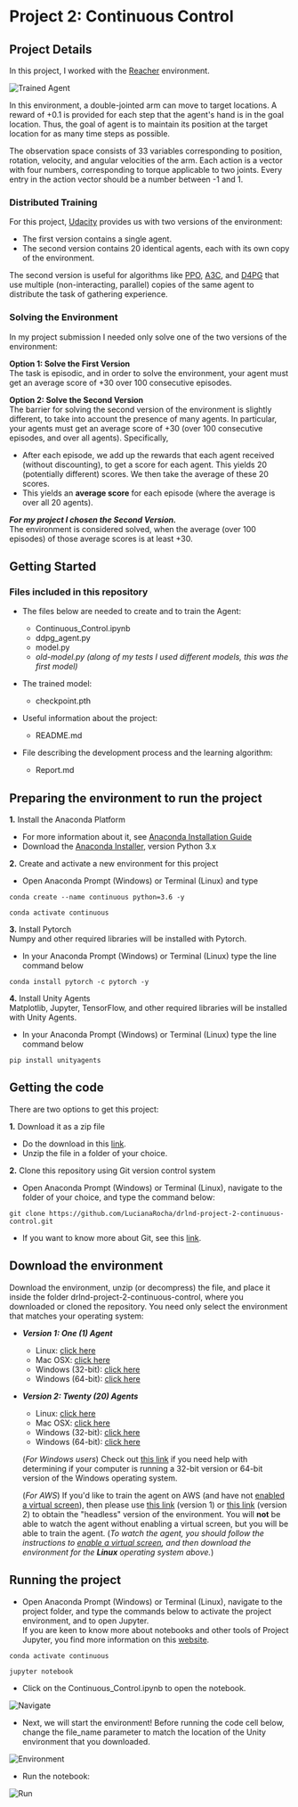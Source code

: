 [//]: # (Image References)

[image1]: https://user-images.githubusercontent.com/10624937/43851024-320ba930-9aff-11e8-8493-ee547c6af349.gif "Trained Agent"
[image2]: https://user-images.githubusercontent.com/10624937/43851646-d899bf20-9b00-11e8-858c-29b5c2c94ccc.png "Crawler"
[image3]: ./images/Navigate.png "Navigate"
[image4]: ./images/Environment.png "Environment"
[image5]: ./images/Run.png "Run"


# Project 2: Continuous Control

## Project Details

In this project, I worked with the [Reacher](https://github.com/Unity-Technologies/ml-agents/blob/master/docs/Learning-Environment-Examples.md#reacher) environment.

![Trained Agent][image1]

In this environment, a double-jointed arm can move to target locations. A reward of +0.1 is provided for each step that the agent's hand is in the goal location. Thus, the goal of agent is to maintain its position at the target location for as many time steps as possible.

The observation space consists of 33 variables corresponding to position, rotation, velocity, and angular velocities of the arm. Each action is a vector with four numbers, corresponding to torque applicable to two joints. Every entry in the action vector should be a number between -1 and 1.

### Distributed Training

For this project, [Udacity](https://www.udacity.com/) provides us with two versions of the environment:
  
- The first version contains a single agent.  
- The second version contains 20 identical agents, each with its own copy of the environment.  

The second version is useful for algorithms like [PPO](https://arxiv.org/pdf/1707.06347.pdf), [A3C](https://arxiv.org/pdf/1602.01783.pdf), and [D4PG](https://openreview.net/pdf?id=SyZipzbCb) that use multiple (non-interacting, parallel) copies of the same agent to distribute the task of gathering experience.  

### Solving the Environment  
In my project submission I needed only solve one of the two versions of the environment:

**Option 1: Solve the First Version**  
The task is episodic, and in order to solve the environment,  your agent must get an average score of +30 over 100 consecutive episodes.

**Option 2: Solve the Second Version**  
The barrier for solving the second version of the environment is slightly different, to take into account the presence of many agents.  In particular, your agents must get an average score of +30 (over 100 consecutive episodes, and over all agents).  Specifically,  

- After each episode, we add up the rewards that each agent received (without discounting), to get a score for each agent.  This yields 20 (potentially different) scores.  We then take the average of these 20 scores.  
- This yields an **average score** for each episode (where the average is over all 20 agents).

**_For my project I chosen the Second Version._**   
The environment is considered solved, when the average (over 100 episodes) of those average scores is at least +30. 

## Getting Started

### Files included in this repository  

- The files below are needed to create and to train the Agent:
    - Continuous_Control.ipynb  
    - ddpg_agent.py  
    - model.py 
    - _old-model.py (along of my tests I used different models, this was the first model)_

- The trained model:
    - checkpoint.pth

- Useful information about the project:
    - README.md

- File describing the development process and the learning algorithm:
    - Report.md  

## Preparing the environment to run the project  

**1.** Install the Anaconda Platform

- For more information about it, see [Anaconda Installation Guide](https://docs.anaconda.com/anaconda/install/)
- Download the [Anaconda Installer](https://www.anaconda.com/distribution/), version Python 3.x

**2.** Create and activate a new environment for this project

- Open Anaconda Prompt (Windows) or Terminal (Linux) and type

```
conda create --name continuous python=3.6 -y
```  

```
conda activate continuous
```

**3.** Install Pytorch  
Numpy and other required libraries will be installed with Pytorch.

 - In your Anaconda Prompt (Windows) or Terminal (Linux) type the line command below

```
conda install pytorch -c pytorch -y
```
**4.** Install Unity Agents  
Matplotlib, Jupyter, TensorFlow, and other required libraries will be installed with Unity Agents.

 - In your Anaconda Prompt (Windows) or Terminal (Linux) type the line command below
 
```
pip install unityagents
```


## Getting the code
There are two options to get this project:

**1.** Download it as a zip file  

 - Do the download in this [link](https://github.com/LucianaRocha/drlnd-project-2-continuous-control/archive/master.zip).  
 - Unzip the file in a folder of your choice.

**2.** Clone this repository using Git version control system 
 
 - Open Anaconda Prompt (Windows) or Terminal (Linux), navigate to the folder of your choice, and type the command below:  

```
git clone https://github.com/LucianaRocha/drlnd-project-2-continuous-control.git
```

 - If you want to know more about Git, see this [link](https://git-scm.com/downloads).

## Download the environment 
 
Download the environment, unzip (or decompress) the file, and place it inside the folder drlnd-project-2-continuous-control, where you downloaded or cloned the repository. You need only select the environment that matches your operating system:

- **_Version 1: One (1) Agent_**  
	- Linux: [click here](https://s3-us-west-1.amazonaws.com/udacity-drlnd/P2/Reacher/one_agent/Reacher_Linux.zip)  
	- Mac OSX: [click here](https://s3-us-west-1.amazonaws.com/udacity-drlnd/P2/Reacher/one_agent/Reacher.app.zip)  
	- Windows (32-bit): [click here](https://s3-us-west-1.amazonaws.com/udacity-drlnd/P2/Reacher/one_agent/Reacher_Windows_x86.zip)  
	- Windows (64-bit): [click here](https://s3-us-west-1.amazonaws.com/udacity-drlnd/P2/Reacher/one_agent/Reacher_Windows_x86_64.zip)  

- **_Version 2: Twenty (20) Agents_**  
	- Linux: [click here](https://s3-us-west-1.amazonaws.com/udacity-drlnd/P2/Reacher/Reacher_Linux.zip)  
	- Mac OSX: [click here](https://s3-us-west-1.amazonaws.com/udacity-drlnd/P2/Reacher/Reacher.app.zip)  
	- Windows (32-bit): [click here](https://s3-us-west-1.amazonaws.com/udacity-drlnd/P2/Reacher/Reacher_Windows_x86.zip)  
	- Windows (64-bit): [click here](https://s3-us-west-1.amazonaws.com/udacity-drlnd/P2/Reacher/Reacher_Windows_x86_64.zip)  
    
    (_For Windows users_) Check out [this link](https://support.microsoft.com/en-us/help/827218/how-to-determine-whether-a-computer-is-running-a-32-bit-version-or-64) if you need help with determining if your computer is running a 32-bit version or 64-bit version of the Windows operating system.

    (_For AWS_) If you'd like to train the agent on AWS (and have not [enabled a virtual screen](https://github.com/Unity-Technologies/ml-agents/blob/master/docs/Training-on-Amazon-Web-Service.md)), then please use [this link](https://s3-us-west-1.amazonaws.com/udacity-drlnd/P2/Reacher/one_agent/Reacher_Linux_NoVis.zip) (version 1) or [this link](https://s3-us-west-1.amazonaws.com/udacity-drlnd/P2/Reacher/Reacher_Linux_NoVis.zip) (version 2) to obtain the "headless" version of the environment.  You will **not** be able to watch the agent without enabling a virtual screen, but you will be able to train the agent.  (_To watch the agent, you should follow the instructions to [enable a virtual screen](https://github.com/Unity-Technologies/ml-agents/blob/master/docs/Training-on-Amazon-Web-Service.md), and then download the environment for the **Linux** operating system above._)



## Running the project

- Open Anaconda Prompt (Windows) or Terminal (Linux), navigate to the project folder, and type the commands below to activate the project environment, and to open Jupyter.  
If you are keen to know more about notebooks and other tools of Project Jupyter, you find more information on this [website](https://jupyter.org/index.html).  

```
conda activate continuous 
```

```
jupyter notebook  
```

- Click on the Continuous_Control.ipynb to open the notebook. 

![Navigate][image3]

- Next, we will start the environment! Before running the code cell below, change the file_name parameter to match the location of the Unity environment that you downloaded.

![Environment][image4]

- Run the notebook:

![Run][image5]
  



